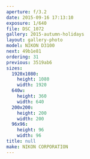 ```yaml
---
aperture: f/3.2
date: 2015-09-16 17:13:10
exposure: 1/640
file: DSC_1072
gallery: 2015-autumn-holidays
layout: gallery-photo
model: NIKON D3100
next: 49b1e81
ordering: 31
previous: 3519ab6
sizes:
  1920x1080:
    height: 1080
    width: 1920
  640w:
    height: 360
    width: 640
  200x200:
    height: 200
    width: 200
  96x96:
    height: 96
    width: 96
title: null
make: NIKON CORPORATION
---
```

